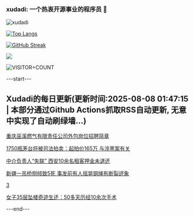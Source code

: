 ### xudadi: 一个热衷开源事业的程序员 👋

![xudadi](https://github-readme-stats-git-masterorgs-github-readme-stats-team.vercel.app/api?username=xudadi)

[![Top Langs](https://github-readme-stats.vercel.app/api/top-langs/?username=xudadi)](https://github.com/anuraghazra/github-readme-stats)

[![GitHub Streak](https://streak-stats.demolab.com?user=xudadi&locale=zh_Hans)](https://git.io/streak-stats)

![](https://raw.githubusercontent.com/xudadi/xudadi/main/assets/github-contribution-grid-snake.svg)

![VISITOR+COUNT](https://komarev.com/ghpvc/?username=xudadi&label=VISITOR+COUNT)


---start---

## Xudadi的每日更新(更新时间:2025-08-08 01:47:15 | 本部分通过Github Actions抓取RSS自动更新, 无意中实现了自动刷绿墙...)

[重庆巫溪燃气有限责任公司外包岗位招聘简章](https://www.gongkaoleida.com/article/2554937)

[1750瓶茅台将被司法拍卖：起拍价165万 与涉黑案有关](https://m.163.com/news/article/K6CL4K20053469LG.html)

[中介负责人“失联” 西安10余名租客押金未退还](https://m.163.com/news/article/K6CG9938051492T3.html)

[新疆一吊桥侧倾致5死 事发前有人摇晃钢绳有断裂迹象](https://m.163.com/news/article/K6CG83AS05129QAF.html)

[3](https://m.163.com/touch/news/sub/domestic)

[女子35层坠楼奇迹生还：50多天历经10余次手术](https://m.163.com/news/article/K6CFUAIL051492T3.html)

---end---
